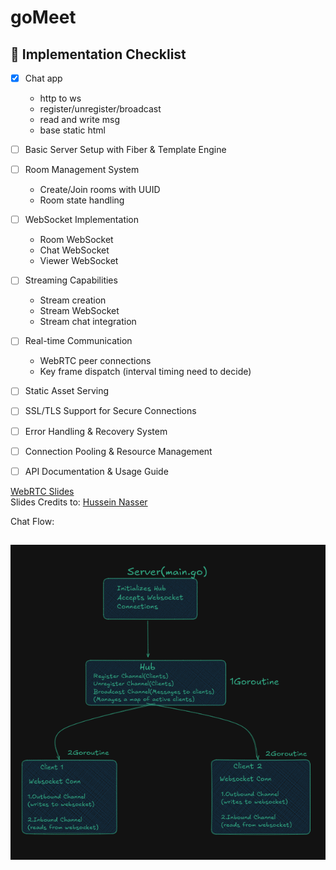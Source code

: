 # goMeet


## 🎯 Implementation Checklist

- [X] Chat app  
    - http to ws
    - register/unregister/broadcast
    - read and write msg
    - base static html
- [ ] Basic Server Setup with Fiber & Template Engine
- [ ] Room Management System
  - Create/Join rooms with UUID
  - Room state handling
- [ ] WebSocket Implementation
  - Room WebSocket
  - Chat WebSocket
  - Viewer WebSocket
- [ ] Streaming Capabilities
  - Stream creation
  - Stream WebSocket
  - Stream chat integration
- [ ] Real-time Communication
  - WebRTC peer connections
  - Key frame dispatch (interval timing need to decide)
- [ ] Static Asset Serving
- [ ] SSL/TLS Support for Secure Connections
- [ ] Error Handling & Recovery System
- [ ] Connection Pooling & Resource Management
- [ ] API Documentation & Usage Guide




[WebRTC Slides](https://www.canva.com/design/DAGUMM1C5JQ/pwez02rC2mCP5obly4StsA/edit?utm_content=DAGUMM1C5JQ&utm_campaign=designshare&utm_medium=link2&utm_source=sharebutton)
<br>
Slides Credits to: [Hussein Nasser](https://www.youtube.com/@hnasr)

Chat Flow:
<br>

![alt text](image.png)
---
